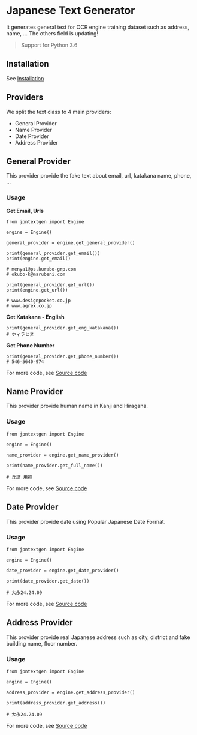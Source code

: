 # Japanese Text Generator

It generates general text for OCR engine training dataset such as address, name, ... The others field is updating!

> Support for Python 3.6

## Installation

See [Installation](https://pypi.org/project/jpntextgen/)

## Providers

We split the text class to 4 main providers:
* General Provider
* Name Provider
* Date Provider
* Address Provider

## General Provider

This provider provide the fake text about email, url, katakana name, phone, ...

### Usage

**Get Email, Urls**

```
from jpntextgen import Engine

engine = Engine()

general_provider = engine.get_general_provider()

print(general_provider.get_email())
print(engine.get_email()

# menya1@ps.kurabo-grp.com
# okubo-k@marubeni.com

print(general_provider.get_url())
print(engine.get_url())

# www.designpocket.co.jp
# www.agrex.co.jp
```

**Get Katakana - English**

```
print(general_provider.get_eng_katakana())
# ホィラヒヌ
```

**Get Phone Number**

```
print(general_provider.get_phone_number())
# 546-5640-974
```

For more code, see [Source code](https://github.com/nerophung/jpn-text-gen/blob/master/jpntextgen/general_provider.py)

## Name Provider

This provider provide human name in Kanji and Hiragana.

### Usage

```
from jpntextgen import Engine

engine = Engine()

name_provider = engine.get_name_provider()

print(name_provider.get_full_name())

# 丘謂 用抓
```

For more code, see [Source code](https://github.com/nerophung/jpn-text-gen/blob/master/jpntextgen/name_provider.py)

## Date Provider

This provider provide date using Popular Japanese Date Format.

### Usage

```
from jpntextgen import Engine

engine = Engine()

date_provider = engine.get_date_provider()

print(date_provider.get_date())

# 大永24.24.09
```

For more code, see [Source code](https://github.com/nerophung/jpn-text-gen/blob/master/jpntextgen/date_provider.py)

## Address Provider

This provider provide real Japanese address such as city, district and fake building name, floor number.

### Usage

```
from jpntextgen import Engine

engine = Engine()

address_provider = engine.get_address_provider()

print(address_provider.get_address())

# 大永24.24.09
```

For more code, see [Source code](https://github.com/nerophung/jpn-text-gen/blob/master/jpntextgen/address_provider.py)
